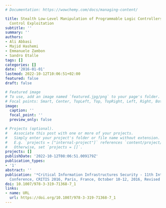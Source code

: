 ```yaml
---
# Documentation: https://wowchemy.com/docs/managing-content/

title: Stealth Low-Level Manipulation of Programmable Logic Controllers I/O by Pin
  Control Exploitation
subtitle: ''
summary: ''
authors:
- Ali Abbasi
- Majid Hashemi
- Emmanuele Zambon
- Sandro Etalle
tags: []
categories: []
date: '2016-01-01'
lastmod: 2022-10-12T10:06:51+02:00
featured: false
draft: false

# Featured image
# To use, add an image named `featured.jpg/png` to your page's folder.
# Focal points: Smart, Center, TopLeft, Top, TopRight, Left, Right, BottomLeft, Bottom, BottomRight.
image:
  caption: ''
  focal_point: ''
  preview_only: false

# Projects (optional).
#   Associate this post with one or more of your projects.
#   Simply enter your project's folder or file name without extension.
#   E.g. `projects = ["internal-project"]` references `content/project/deep-learning/index.md`.
#   Otherwise, set `projects = []`.
projects: []
publishDate: '2022-10-12T08:06:51.009179Z'
publication_types:
- '1'
abstract: ''
publication: '*Critical Information Infrastructures Security - 11th International
  Conference, CRITIS 2016, Paris, France, October 10-12, 2016, Revised Selected Papers*'
doi: 10.1007/978-3-319-71368-7_1
links:
- name: URL
  url: https://doi.org/10.1007/978-3-319-71368-7_1
---
```


